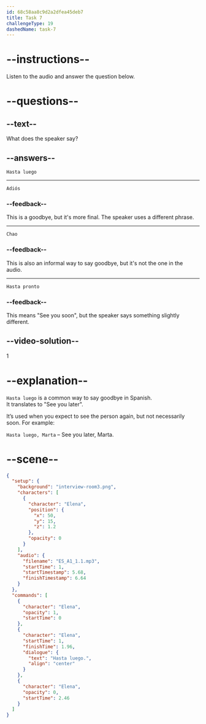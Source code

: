 ```yaml
---
id: 68c58aa8c9d2a2dfea45deb7
title: Task 7
challengeType: 19
dashedName: task-7
---
```

<!-- (Audio) Elena: Hasta luego -->

# --instructions--

Listen to the audio and answer the question below.

# --questions--

## --text--

What does the speaker say?

## --answers--

`Hasta luego`

---

`Adiós`

### --feedback--

This is a goodbye, but it's more final. The speaker uses a different phrase.

---

`Chao`

### --feedback--

This is also an informal way to say goodbye, but it's not the one in the audio.

---

`Hasta pronto`

### --feedback--

This means "See you soon", but the speaker says something slightly different.

## --video-solution--

1

# --explanation--

`Hasta luego` is a common way to say goodbye in Spanish.  
It translates to "See you later".

It’s used when you expect to see the person again, but not necessarily soon. For example:  

`Hasta luego, Marta` – See you later, Marta.

# --scene--

```json
{
  "setup": {
    "background": "interview-room3.png",
    "characters": [
      {
        "character": "Elena",
        "position": {
          "x": 50,
          "y": 15,
          "z": 1.2
        },
        "opacity": 0
      }
    ],
    "audio": {
      "filename": "ES_A1_1.1.mp3",
      "startTime": 1,
      "startTimestamp": 5.68,
      "finishTimestamp": 6.64
    }
  },
  "commands": [
    {
      "character": "Elena",
      "opacity": 1,
      "startTime": 0
    },
    {
      "character": "Elena",
      "startTime": 1,
      "finishTime": 1.96,
      "dialogue": {
        "text": "Hasta luego.",
        "align": "center"
      }
    },
    {
      "character": "Elena",
      "opacity": 0,
      "startTime": 2.46
    }
  ]
}
```
